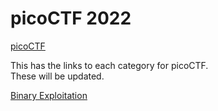 # picoCTF 2022

[picoCTF](..)

This has the links to each category for picoCTF.  
These will be updated.

[Binary Exploitation](Binary%20Exploitation)

